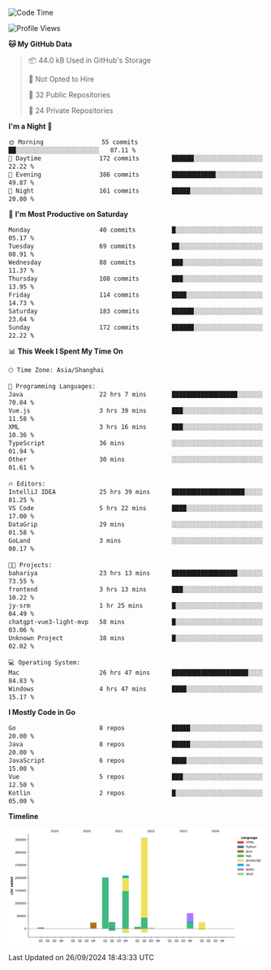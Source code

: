 <!--START_SECTION:waka-->
![Code Time](http://img.shields.io/badge/Code%20Time-2%2C750%20hrs%2023%20mins-blue)

![Profile Views](http://img.shields.io/badge/Profile%20Views-0-blue)

**🐱 My GitHub Data** 

> 📦 44.0 kB Used in GitHub's Storage 
 > 
> 🚫 Not Opted to Hire
 > 
> 📜 32 Public Repositories 
 > 
> 🔑 24 Private Repositories 
 > 
**I'm a Night 🦉** 

```text
🌞 Morning                55 commits          ██░░░░░░░░░░░░░░░░░░░░░░░   07.11 % 
🌆 Daytime                172 commits         ██████░░░░░░░░░░░░░░░░░░░   22.22 % 
🌃 Evening                386 commits         ████████████░░░░░░░░░░░░░   49.87 % 
🌙 Night                  161 commits         █████░░░░░░░░░░░░░░░░░░░░   20.80 % 
```
📅 **I'm Most Productive on Saturday** 

```text
Monday                   40 commits          █░░░░░░░░░░░░░░░░░░░░░░░░   05.17 % 
Tuesday                  69 commits          ██░░░░░░░░░░░░░░░░░░░░░░░   08.91 % 
Wednesday                88 commits          ███░░░░░░░░░░░░░░░░░░░░░░   11.37 % 
Thursday                 108 commits         ███░░░░░░░░░░░░░░░░░░░░░░   13.95 % 
Friday                   114 commits         ████░░░░░░░░░░░░░░░░░░░░░   14.73 % 
Saturday                 183 commits         ██████░░░░░░░░░░░░░░░░░░░   23.64 % 
Sunday                   172 commits         ██████░░░░░░░░░░░░░░░░░░░   22.22 % 
```


📊 **This Week I Spent My Time On** 

```text
🕑︎ Time Zone: Asia/Shanghai

💬 Programming Languages: 
Java                     22 hrs 7 mins       ██████████████████░░░░░░░   70.04 % 
Vue.js                   3 hrs 39 mins       ███░░░░░░░░░░░░░░░░░░░░░░   11.58 % 
XML                      3 hrs 16 mins       ███░░░░░░░░░░░░░░░░░░░░░░   10.36 % 
TypeScript               36 mins             ░░░░░░░░░░░░░░░░░░░░░░░░░   01.94 % 
Other                    30 mins             ░░░░░░░░░░░░░░░░░░░░░░░░░   01.61 % 

🔥 Editors: 
IntelliJ IDEA            25 hrs 39 mins      ████████████████████░░░░░   81.25 % 
VS Code                  5 hrs 22 mins       ████░░░░░░░░░░░░░░░░░░░░░   17.00 % 
DataGrip                 29 mins             ░░░░░░░░░░░░░░░░░░░░░░░░░   01.58 % 
GoLand                   3 mins              ░░░░░░░░░░░░░░░░░░░░░░░░░   00.17 % 

🐱‍💻 Projects: 
bahariya                 23 hrs 13 mins      ██████████████████░░░░░░░   73.55 % 
frontend                 3 hrs 13 mins       ███░░░░░░░░░░░░░░░░░░░░░░   10.22 % 
jy-srm                   1 hr 25 mins        █░░░░░░░░░░░░░░░░░░░░░░░░   04.49 % 
chatgpt-vue3-light-mvp   58 mins             █░░░░░░░░░░░░░░░░░░░░░░░░   03.06 % 
Unknown Project          38 mins             █░░░░░░░░░░░░░░░░░░░░░░░░   02.02 % 

💻 Operating System: 
Mac                      26 hrs 47 mins      █████████████████████░░░░   84.83 % 
Windows                  4 hrs 47 mins       ████░░░░░░░░░░░░░░░░░░░░░   15.17 % 
```

**I Mostly Code in Go** 

```text
Go                       8 repos             █████░░░░░░░░░░░░░░░░░░░░   20.00 % 
Java                     8 repos             █████░░░░░░░░░░░░░░░░░░░░   20.00 % 
JavaScript               6 repos             ████░░░░░░░░░░░░░░░░░░░░░   15.00 % 
Vue                      5 repos             ███░░░░░░░░░░░░░░░░░░░░░░   12.50 % 
Kotlin                   2 repos             █░░░░░░░░░░░░░░░░░░░░░░░░   05.00 % 
```



**Timeline**

![Lines of Code chart](https://raw.githubusercontent.com/youtiaoguagua/youtiaoguagua/master/assets/bar_graph.png)


 Last Updated on 26/09/2024 18:43:33 UTC
<!--END_SECTION:waka-->